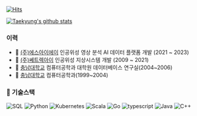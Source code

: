 [![Hits](https://hits.seeyoufarm.com/api/count/incr/badge.svg?url=https%3A%2F%2Fgithub.com%2Fwebtk)](https://hits.seeyoufarm.com)

[![Taekyung's github stats](https://github-readme-stats.vercel.app/api?username=webtk)](https://github.com/webtk)

### 이력
- :office: [(주)에스아이에이](https://www.si-analytics.ai/) 인공위성 영상 분석 AI 데이터 플랫폼 개발 (2021 ~ 2023)
- :office: [(주)쎄트렉아이](http://www.satreci.com) 인공위성 지상시스템 개발 (2009 ~ 2021)
- :school: [충남대학교](http://www.cnu.ac.kr) 컴퓨터공학과 대학원 데이터베이스 연구실(2004~2006)
- :school: [충남대학교](http://www.cnu.ac.kr) 컴퓨터공학과(1999~2004)

### 🔭 기술스택
![SQL](https://img.shields.io/badge/SQL-333)
![Python](https://img.shields.io/badge/Python-333)
![Kubernetes](https://img.shields.io/badge/Kubernetes-333)
![Scala](https://img.shields.io/badge/Scala-333)
![Go](https://img.shields.io/badge/Python-333)
![typescript](https://img.shields.io/badge/Typescript-333)
![Java](https://img.shields.io/badge/Java-333)
![C++](https://img.shields.io/badge/C++-333)
